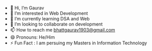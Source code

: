 - 👋 Hi, I’m Gaurav
- 👀 I’m interested in Web Development
- 🌱 I’m currently learning DSA and Web 
- 💞️ I’m looking to collaborate on development
- 📫 How to reach me bhattgaurav1903@gmail.com
- 😄 Pronouns: He/Him
- ⚡ Fun Fact : I am persuing my Masters in Information Technology

<!---
Gaurav-dot16/Gaurav-dot16 is a ✨ special ✨ repository because its `README.md` (this file) appears on your GitHub profile.
You can click the Preview link to take a look at your changes.
--->
